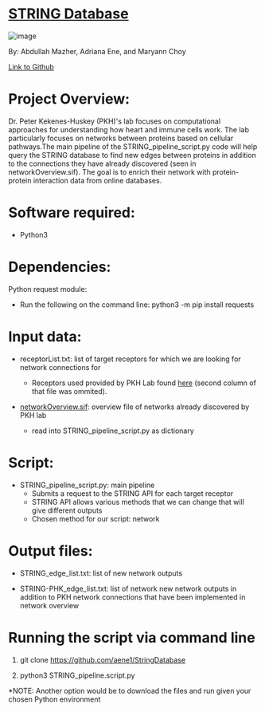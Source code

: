 # [STRING Database](https://string-db.org/) 
 ![image](https://user-images.githubusercontent.com/69886501/117343733-33937400-ae6a-11eb-9081-40a8c75bb77e.png)

By: Abdullah Mazher, Adriana Ene, and Maryann Choy

[Link to Github](https://github.com/aene1/StringDatabase)

# Project Overview:


Dr. Peter Kekenes-Huskey (PKH)'s lab focuses on computational approaches for understanding how heart and immune cells work. The lab particularly focuses on networks between proteins based on cellular pathways.The main pipeline of the STRING_pipeline_script.py code will help query the STRING database to find new edges between proteins in addition to the connections they have already discovered (seen in networkOverview.sif). The goal is to enrich their network with protein-protein interaction data from online databases. 

# Software required:

* Python3

# Dependencies:

Python request module: 

* Run the following on the command line: python3 -m pip install requests

# Input data:

* receptorList.txt: list of target receptors for which we are looking for network connections for
   * Receptors used provided by PKH Lab found [here](https://bitbucket.org/pkhlab/pathwayanalysis/src/master/receptorlist.txt) (second column of that file was ommited). 

* [networkOverview.sif](https://bitbucket.org/pkhlab/pathwayanalysis/src/master/NetworkOverView.sif): overview file of networks already discovered by PKH lab 
   * read into STRING_pipeline_script.py as dictionary
   
# Script:

* STRING_pipeline_script.py: main pipeline
   * Submits a request to the STRING API for each target receptor
   * STRING API allows various methods that we can change that will give different outputs
    * Chosen method for our script: network

# Output files:

* STRING_edge_list.txt: list of new network outputs

* STRING-PHK_edge_list.txt: list of network new network outputs in addition to PKH network connections that have been implemented in network overview

# Running the script via command line

1. git clone https://github.com/aene1/StringDatabase

2. python3 STRING_pipeline.script.py

*NOTE: Another option would be to download the files and run given your chosen Python environment
